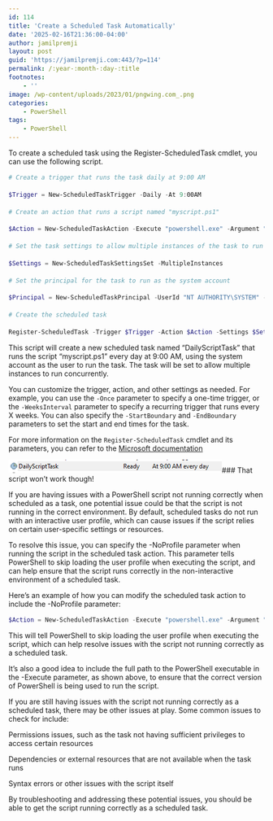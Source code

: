 ```yaml
---
id: 114
title: 'Create a Scheduled Task Automatically'
date: '2025-02-16T21:36:00-04:00'
author: jamilpremji
layout: post
guid: 'https://jamilpremji.com:443/?p=114'
permalink: /:year-:month-:day-:title
footnotes:
    - ''
image: /wp-content/uploads/2023/01/pngwing.com_.png
categories:
    - PowerShell
tags:
    - PowerShell
---
```


To create a scheduled task using the Register-ScheduledTask cmdlet, you can use the following script.

```powershell
# Create a trigger that runs the task daily at 9:00 AM

$Trigger = New-ScheduledTaskTrigger -Daily -At 9:00AM

# Create an action that runs a script named "myscript.ps1"

$Action = New-ScheduledTaskAction -Execute "powershell.exe" -Argument "-File C:\scripts\myscript.ps1"

# Set the task settings to allow multiple instances of the task to run concurrently

$Settings = New-ScheduledTaskSettingsSet -MultipleInstances

# Set the principal for the task to run as the system account

$Principal = New-ScheduledTaskPrincipal -UserId "NT AUTHORITY\SYSTEM" -LogonType ServiceAccount

# Create the scheduled task

Register-ScheduledTask -Trigger $Trigger -Action $Action -Settings $Settings -Principal $Principal -TaskName "DailyScriptTask"
```

This script will create a new scheduled task named “DailyScriptTask” that runs the script “myscript.ps1” every day at 9:00 AM, using the system account as the user to run the task. The task will be set to allow multiple instances to run concurrently.

You can customize the trigger, action, and other settings as needed. For example, you can use the `-Once` parameter to specify a one-time trigger, or the `-WeeksInterval` parameter to specify a recurring trigger that runs every X weeks. You can also specify the `-StartBoundary` and `-EndBoundary` parameters to set the start and end times for the task.

For more information on the `Register-ScheduledTask` cmdlet and its parameters, you can refer to the [Microsoft documentation]([https://docs.microsoft.com/en-us/powershell/module/scheduledtasks/register-scheduledtask?view=win10-ps](https://docs.microsoft.com/en-us/powershell/module/scheduledtasks/register-scheduledtask?view=win10-ps))

![](assets/images/2022-12-ScheduledTask.png)### That script won’t work though!

If you are having issues with a PowerShell script not running correctly when scheduled as a task, one potential issue could be that the script is not running in the correct environment. By default, scheduled tasks do not run with an interactive user profile, which can cause issues if the script relies on certain user-specific settings or resources.

To resolve this issue, you can specify the -NoProfile parameter when running the script in the scheduled task action. This parameter tells PowerShell to skip loading the user profile when executing the script, and can help ensure that the script runs correctly in the non-interactive environment of a scheduled task.

Here’s an example of how you can modify the scheduled task action to include the -NoProfile parameter:

```powershell
$Action = New-ScheduledTaskAction -Execute "powershell.exe" -Argument "-NoProfile -File C:\scripts\myscript.ps1"
```

This will tell PowerShell to skip loading the user profile when executing the script, which can help resolve issues with the script not running correctly as a scheduled task.

It’s also a good idea to include the full path to the PowerShell executable in the -Execute parameter, as shown above, to ensure that the correct version of PowerShell is being used to run the script.

If you are still having issues with the script not running correctly as a scheduled task, there may be other issues at play. Some common issues to check for include:

Permissions issues, such as the task not having sufficient privileges to access certain resources

Dependencies or external resources that are not available when the task runs

Syntax errors or other issues with the script itself

By troubleshooting and addressing these potential issues, you should be able to get the script running correctly as a scheduled task.